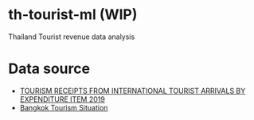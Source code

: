 # th-tourist-ml (WIP)
Thailand Tourist revenue data analysis
# Data source
- [TOURISM RECEIPTS FROM INTERNATIONAL TOURIST ARRIVALS BY EXPENDITURE ITEM 2019](https://data.go.th/dataset/tourism-receipts-2019)
- [Bangkok Tourism Situation](http://203.155.220.117:8080/BMAWWW/html_statistic/index2.php?group_id=587)
